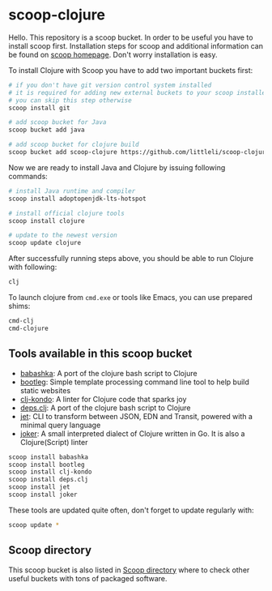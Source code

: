﻿# scoop-clojure

Hello. This repository is a scoop bucket. In order to be useful you have to install scoop first. Installation steps for scoop and additional information can be found on [scoop homepage](http://scoop.sh). Don't worry installation is easy.

To install Clojure with Scoop you have to add two important buckets first:

```sh
# if you don't have git version control system installed
# it is required for adding new external buckets to your scoop installer
# you can skip this step otherwise
scoop install git

# add scoop bucket for Java 
scoop bucket add java

# add scoop bucket for clojure build
scoop bucket add scoop-clojure https://github.com/littleli/scoop-clojure
```

Now we are ready to install Java and Clojure by issuing following commands:

```sh
# install Java runtime and compiler
scoop install adoptopenjdk-lts-hotspot

# install official clojure tools
scoop install clojure

# update to the newest version
scoop update clojure
```

After successfully running steps above, you should be able to run Clojure with following:

```sh
clj
```

To launch clojure from `cmd.exe` or tools like Emacs, you can use prepared shims:

```sh
cmd-clj
cmd-clojure
```

## Tools available in this scoop bucket

* [babashka](https://github.com/borkdude/babashka): A port of the clojure bash script to Clojure
* [bootleg](https://github.com/retrogradeorbit/bootleg): Simple template processing command line tool to help build static websites
* [clj-kondo](https://github.com/borkdude/clj-kondo): A linter for Clojure code that sparks joy
* [deps.clj](https://github.com/borkdude/deps.clj): A port of the clojure bash script to Clojure
* [jet](https://github.com/borkdude/jet): CLI to transform between JSON, EDN and Transit, powered with a minimal query language
* [joker](https://joker-lang.org): A small interpreted dialect of Clojure written in Go. It is also a Clojure(Script) linter

```sh
scoop install babashka
scoop install bootleg
scoop install clj-kondo
scoop install deps.clj
scoop install jet
scoop install joker
```

These tools are updated quite often, don't forget to update regularly with:
```sh
scoop update *
```

## Scoop directory

This scoop bucket is also listed in [Scoop directory](https://rasa.github.io/scoop-directory/by-bucket.html#littleli_scoop-clojure) where to check other useful buckets with tons of packaged software.
